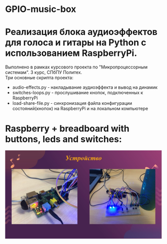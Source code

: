 # GPIO-music-box
# Реализация блока аудиоэффектов для голоса и гитары на Python с использованием RaspberryPi.
Выполнено в рамках курсового проекта по "Микропроцессорным системам".
3 курс, СПбПУ Политех.  
Три основные скрипта проекта:
* audio-effects.py - накладывание аудиоэффекта и вывод на динамик
* switches-loops.py - прослушивание кнопок, подключенных к RaspberryPi
* load-share-file.py - синхронизация файла конфигурации состояний(кнопок) на RaspberryPi и на локальном компьютере  

# Raspberry + breadboard with buttons, leds and switches:
![alt text](screenshots/raspberry-pi-breadboard.jpg "Описание будет тут")
